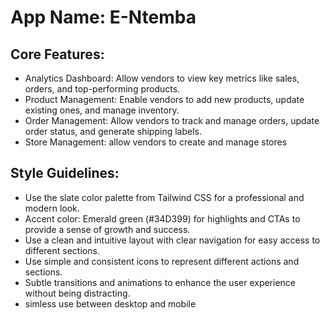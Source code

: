 # **App Name**: E-Ntemba

## Core Features:

- Analytics Dashboard: Allow vendors to view key metrics like sales, orders, and top-performing products.
- Product Management: Enable vendors to add new products, update existing ones, and manage inventory.
- Order Management: Allow vendors to track and manage orders, update order status, and generate shipping labels.
- Store Management: allow vendors to create and manage stores

## Style Guidelines:

- Use the slate color palette from Tailwind CSS for a professional and modern look.
- Accent color: Emerald green (#34D399) for highlights and CTAs to provide a sense of growth and success.
- Use a clean and intuitive layout with clear navigation for easy access to different sections.
- Use simple and consistent icons to represent different actions and sections.
- Subtle transitions and animations to enhance the user experience without being distracting.
- simless use between desktop and mobile